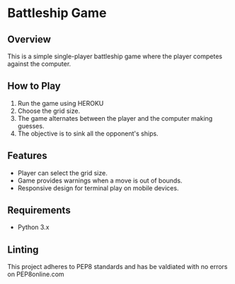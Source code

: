 # Battleship Game

## Overview
This is a simple single-player battleship game where the player competes against the computer.

## How to Play
1. Run the game using HEROKU
2. Choose the grid size.
3. The game alternates between the player and the computer making guesses.
4. The objective is to sink all the opponent's ships.

## Features
- Player can select the grid size.
- Game provides warnings when a move is out of bounds.
- Responsive design for terminal play on mobile devices.


## Requirements
- Python 3.x

## Linting
This project adheres to PEP8 standards and has be valdiated with no errors on PEP8online.com
